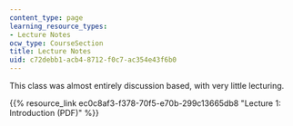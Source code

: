 ```yaml
---
content_type: page
learning_resource_types:
- Lecture Notes
ocw_type: CourseSection
title: Lecture Notes
uid: c72debb1-acb4-8712-f0c7-ac354e43f6b0
---
```


This class was almost entirely discussion based, with very little lecturing.

{{% resource_link ec0c8af3-f378-70f5-e70b-299c13665db8 "Lecture 1: Introduction (PDF)" %}}